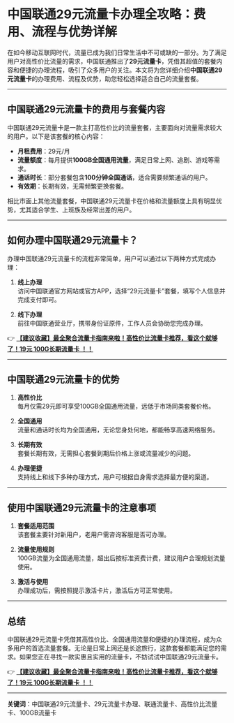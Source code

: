 # 中国联通29元流量卡办理全攻略：费用、流程与优势详解

在如今移动互联网时代，流量已成为我们日常生活中不可或缺的一部分。为了满足用户对高性价比流量的需求，中国联通推出了**29元流量卡**，凭借其超值的套餐内容和便捷的办理流程，吸引了众多用户的关注。本文将为您详细介绍**中国联通29元流量卡**的办理费用、流程及优势，助您轻松选择适合自己的流量套餐。

---

## 中国联通29元流量卡的费用与套餐内容

中国联通29元流量卡是一款主打高性价比的流量套餐，主要面向对流量需求较大的用户。以下是该套餐的核心内容：

- **月租费用**：29元/月  
- **流量额度**：每月提供**100GB全国通用流量**，满足日常上网、追剧、游戏等需求。  
- **通话时长**：部分套餐包含**100分钟全国通话**，适合需要频繁通话的用户。  
- **有效期**：长期有效，无需频繁更换套餐。  

相比市面上其他流量套餐，中国联通29元流量卡在价格和流量额度上具有明显优势，尤其适合学生、上班族及经常出差的用户。

---

## 如何办理中国联通29元流量卡？

办理中国联通29元流量卡的流程非常简单，用户可以通过以下两种方式完成办理：

1. **线上办理**  
   访问中国联通官方网站或官方APP，选择“29元流量卡”套餐，填写个人信息并完成支付即可。  
   
2. **线下办理**  
   前往中国联通营业厅，携带身份证原件，工作人员会协助您完成办理。  

👉 **[【建议收藏】最全聚合流量卡指南来啦！高性价比流量卡推荐，看这个就够了！19元 100G长期流量卡 ！！](https://bit.ly/Liuliangka)**

---

## 中国联通29元流量卡的优势

1. **高性价比**  
   每月仅需29元即可享受100GB全国通用流量，远低于市场同类套餐价格。  

2. **全国通用**  
   流量和通话时长均为全国通用，无论您身处何地，都能畅享高速网络服务。  

3. **长期有效**  
   套餐长期有效，无需担心套餐到期后价格上涨或流量减少的问题。  

4. **办理便捷**  
   支持线上和线下多种办理方式，用户可根据自身需求选择最方便的渠道。  

---

## 使用中国联通29元流量卡的注意事项

1. **套餐适用范围**  
   该套餐主要针对新用户，老用户需咨询客服是否可办理。  

2. **流量使用规则**  
   100GB流量为全国通用流量，超出后按标准资费计费，建议用户合理规划流量使用。  

3. **激活与使用**  
   办理成功后，需按照提示激活卡片，激活后方可正常使用。  

---

## 总结

中国联通29元流量卡凭借其高性价比、全国通用流量和便捷的办理流程，成为众多用户的首选流量套餐。无论是日常上网还是长途旅行，这款套餐都能满足您的需求。如果您正在寻找一款实惠且实用的流量卡，不妨试试中国联通29元流量卡。

👉 **[【建议收藏】最全聚合流量卡指南来啦！高性价比流量卡推荐，看这个就够了！19元 100G长期流量卡 ！！](https://bit.ly/Liuliangka)**

---

**关键词**：中国联通29元流量卡、29元流量卡办理、联通流量卡、高性价比流量卡、100GB流量卡
